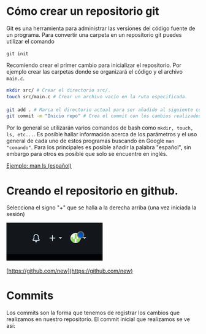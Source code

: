 # Cómo crear un repositorio git
Git es una herramienta para administrar las versiones del código fuente de un programa. Para convertir una carpeta en un repositorio git puedes utilizar el comando

`git init`

Recomiendo crear el primer cambio para inicializar el repositorio. Por ejemplo crear las carpetas donde se organizará el código y el archivo `main.c`. 

```bash
mkdir src/ # Crear el directorio src/.
touch src/main.c # Crear un archivo vacío en la ruta especificada.

git add . # Marca el directorio actual para ser añadido al siguiente commit.
git commit -m "Inicio repo" # Crea el commit con los cambios realizados.
```

Por lo general se utilizarán varios comandos de bash como `mkdir, touch, ls, etc...`. Es posible hallar información acerca de los parámetros y el uso general de cada uno de estos programas buscando en Google `man "comando"`. Para los principales es posible añadir la palabra "español", sin embargo para otros es posible que solo se encuentre en inglés.

[Ejemplo: man ls (español)](http://www.linuxcertif.com/man/1/ls/es/)

# Creando el repositorio en github.

Selecciona el signo "+" que se halla a la derecha arriba (una vez iniciada la sesión)

<img src="pic1.png" alt=""/>

[https://github.com/new](https://github.com/new)


# Commits
Los commits son la forma que tenemos de registrar los cambios que realizamos en nuestro repositorio. El commit inicial que realizamos se ve así:

